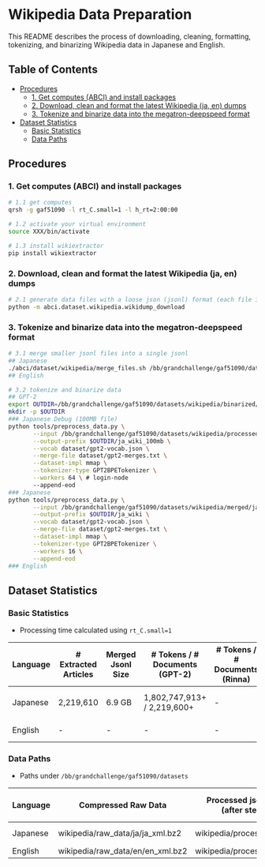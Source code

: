 # Wikipedia Data Preparation

This README describes the process of downloading, cleaning, formatting, tokenizing, and binarizing Wikipedia data in Japanese and English.

## Table of Contents
- [Procedures](#procedures)
  * [1. Get computes (ABCI) and install packages](#1-get-computes-abci-and-install-packages)
  * [2. Download, clean and format the latest Wikipedia (ja, en) dumps](#2-download-clean-and-format-the-latest-wikipedia-ja-en-dumps)
  * [3. Tokenize and binarize data into the megatron-deepspeed format](#3-tokenize-and-binarize-data-into-the-megatron-deepspeed-format)
- [Dataset Statistics](#dataset-statistics)
  * [Basic Statistics](#basic-statistics)
  * [Data Paths](#data-paths)

## Procedures

### 1. Get computes (ABCI) and install packages

```bash
# 1.1 get computes
qrsh -g gaf51090 -l rt_C.small=1 -l h_rt=2:00:00 

# 1.2 activate your virtual environment
source XXX/bin/activate

# 1.3 install wikiextractor
pip install wikiextractor
```

### 2. Download, clean and format the latest Wikipedia (ja, en) dumps

```bash
# 2.1 generate data files with a loose json (jsonl) format (each file is 100MB)
python -m abci.dataset.wikipedia.wikidump_download
```

### 3. Tokenize and binarize data into the megatron-deepspeed format

```bash
# 3.1 merge smaller jsonl files into a single jsonl
## Japanese
./abci/dataset/wikipedia/merge_files.sh /bb/grandchallenge/gaf51090/datasets/wikipedia/processed/ja/AA /bb/grandchallenge/gaf51090/datasets/wikipedia/merged/ja ja_merged 
## English

# 3.2 tokenize and binarize data
## GPT-2 
export OUTDIR=/bb/grandchallenge/gaf51090/datasets/wikipedia/binarized/gpt-2
mkdir -p $OUTDIR
### Japanese Debug (100MB file)
python tools/preprocess_data.py \
       --input /bb/grandchallenge/gaf51090/datasets/wikipedia/processed/ja/AA/wiki_00 \
       --output-prefix $OUTDIR/ja_wiki_100mb \
       --vocab dataset/gpt2-vocab.json \
       --merge-file dataset/gpt2-merges.txt \
       --dataset-impl mmap \
       --tokenizer-type GPT2BPETokenizer \
       --workers 64 \ # login-node
       --append-eod
### Japanese 
python tools/preprocess_data.py \
       --input /bb/grandchallenge/gaf51090/datasets/wikipedia/merged/ja/ja_merged.json \
       --output-prefix $OUTDIR/ja_wiki \
       --vocab dataset/gpt2-vocab.json \
       --merge-file dataset/gpt2-merges.txt \
       --dataset-impl mmap \
       --tokenizer-type GPT2BPETokenizer \
       --workers 16 \
       --append-eod
### English 

```

## Dataset Statistics

### Basic Statistics

- Processing time calculated using `rt_C.small=1`

| Language | # Extracted Articles | Merged Jsonl Size |  # Tokens / # Documents (GPT-2) | # Tokens / # Documents (Rinna) | Processing Times (1.1/2.1/2.2) |
| -------- | -------------------- | ----------------- | --------------- | --------------- | ----------------------------- |
| Japanese | 2,219,610            | 6.9 GB            | 1,802,747,913+ / 2,219,600+       | -               | 38 mins / 1 <mins / 70<? mins       |
| English  | -                    | -                 | -               | -               | 5586.4s / -       / -             |

### Data Paths

- Paths under `/bb/grandchallenge/gaf51090/datasets`

| Language | Compressed Raw Data       | Processed jsonl files (after step 2) | Merged jsonl (after step 3.1) | Binarized Data (GPT-2) | Binarized Data (Rinna) |
| -------- | ------------------------- | ------------------------------------- | --------------------------- | --------------------- | --------------------- |
| Japanese | wikipedia/raw_data/ja/ja_xml.bz2 | wikipedia/processed/ja/AA            | wikipedia/merged/ja/ja_merged.json   | wikipedia/binarized/gpt-2/ja_wiki | -                     |
| English  | wikipedia/raw_data/en/en_xml.bz2 | wikipedia/processed/en/AA            | -                           | -                     | -                     |
